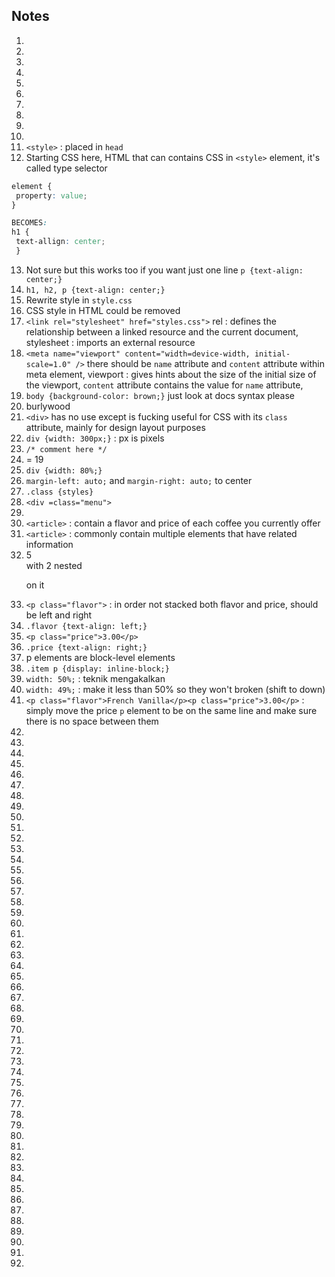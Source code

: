 ## Notes

1.
2.
3.
4.
5.
6.
7.
8.
9.
10.
11. `<style>` : placed in `head`
12. Starting CSS here, HTML that can contains CSS in `<style>` element, it's called type selector
```css
element {
 property: value;
}

BECOMES:
h1 {
 text-allign: center;
 }
```
13. Not sure but this works too if you want just one line `p {text-align: center;}`
14. `h1, h2, p {text-align: center;}`
15. Rewrite style in `style.css`
16. CSS style in HTML could be removed
17. `<link rel="stylesheet" href="styles.css">` rel : defines the relationship between a linked resource and the current document, stylesheet : imports an external resource
18. `<meta name="viewport" content="width=device-width, initial-scale=1.0" />` there should be `name` attribute and `content` attribute within meta element, viewport : gives hints about the size of the initial size of the viewport, `content` attribute contains the value for `name` attribute,
19. `body {background-color: brown;}` just look at docs syntax please
20. burlywood
21. `<div>` has no use except is fucking useful for CSS with its `class` attribute, mainly for design layout purposes 
22. `div {width: 300px;}` : px is pixels
23. `/* comment here */`
24. = 19
25. `div {width: 80%;}`
26. `margin-left: auto;` and `margin-right: auto;` to center
27. `.class {styles}`
28. `<div =class="menu">`
29. 
30. `<article>` :  contain a flavor and price of each coffee you currently offer
31. `<article>` : commonly contain multiple elements that have related information
32. 5 <article> with 2 nested <p> on it
33. `<p class="flavor">` : in order not stacked both flavor and price, should be left and right
34. `.flavor {text-align: left;}`
35. `<p class="price">3.00</p>`
36. `.price {text-align: right;}`
37. p elements are block-level elements
38. `.item p {display: inline-block;}`
39. `width: 50%;` : teknik mengakalkan
40. `width: 49%;` : make it less than 50% so they won't broken (shift to down)
41. `<p class="flavor">French Vanilla</p><p class="price">3.00</p>` : simply move the price `p` element to be on the same line and make sure there is no space between them
42.
43.
44.
45.
46.
47.
48.
49.
50.
51.
52.
53.
54.
55.
56.
57.
58.
59.
60.
61.
62.
63.
64.
65.
66.
67.
68.
69.
70.
71.
72.
73.
74.
75.
76.
77.
78.
79.
80.
81.
82.
83.
84.
85.
86.
87.
88.
89.
90.
91.
92.
